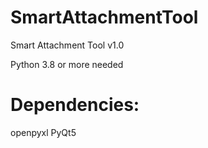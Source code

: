 # SmartAttachmentTool
Smart Attachment Tool v1.0

Python 3.8 or more needed

# Dependencies:

openpyxl
PyQt5
